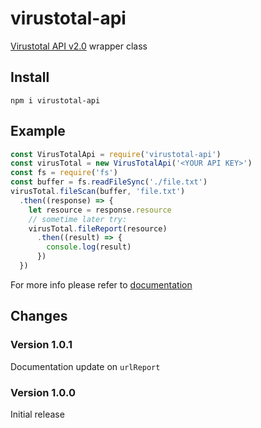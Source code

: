 # virustotal-api

[Virustotal API v2.0](https://developers.virustotal.com/v2.0/reference) wrapper class

## Install

```shell
npm i virustotal-api
```

## Example

```javascript
const VirusTotalApi = require('virustotal-api')
const virusTotal = new VirusTotalApi('<YOUR API KEY>')
const fs = require('fs')
const buffer = fs.readFileSync('./file.txt')
virusTotal.fileScan(buffer, 'file.txt')
  .then((response) => {
    let resource = response.resource
    // sometime later try:
    virusTotal.fileReport(resource)
      .then((result) => {
        console.log(result)
      })
  })
```

For more info please refer to [documentation](./docs/virus-total.md)

## Changes

### Version 1.0.1

Documentation update on `urlReport`

### Version 1.0.0

Initial release